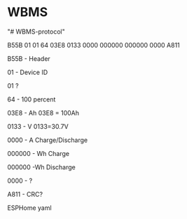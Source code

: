 # WBMS
"# WBMS-protocol" 

B55B 01 01 64 03E8 0133 0000 000000 000000 0000 A811

B55B - Header

01 - Device ID

01 ?

64 - 100 percent 

03E8 - Ah 03E8 = 100Ah 

0133 - V 0133=30.7V 

0000 - A Charge/Discharge

000000 - Wh Charge

000000 -Wh Discharge

0000 - ? 

A811 - CRC?

ESPHome yaml
